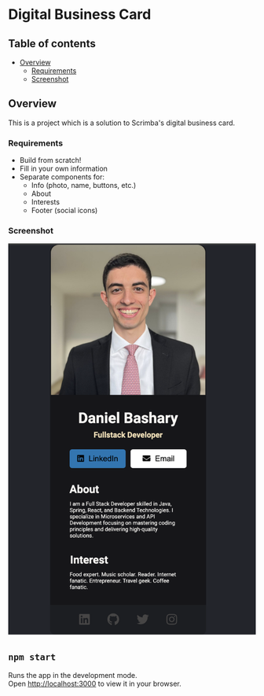 # Digital Business Card

## Table of contents

- [Overview](#overview)
  - [Requirements](#requirements)
  - [Screenshot](#screenshot)

## Overview
This is a project which is a solution to Scrimba's digital business card.

### Requirements

- Build from scratch!
- Fill in your own information
- Separate components for:
  - Info (photo, name, buttons, etc.)
  - About
  - Interests
  - Footer (social icons)

### Screenshot

![screenshot](/src/images/screenshot.png)

## `npm start`

Runs the app in the development mode.\
Open [http://localhost:3000](http://localhost:3000) to view it in your browser.
